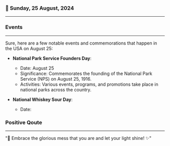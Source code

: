 ### 📅 Sunday, 25 August, 2024
------
### Events
------
Sure, here are a few notable events and commemorations that happen in the USA on August 25:

- **National Park Service Founders Day**: 
  - Date: August 25
  - Significance: Commemorates the founding of the National Park Service (NPS) on August 25, 1916.
  - Activities: Various events, programs, and promotions take place in national parks across the country.

- **National Whiskey Sour Day**:
  - Date:
### Positive Qoute
------
"🌟 Embrace the glorious mess that you are and let your light shine! ✨"
